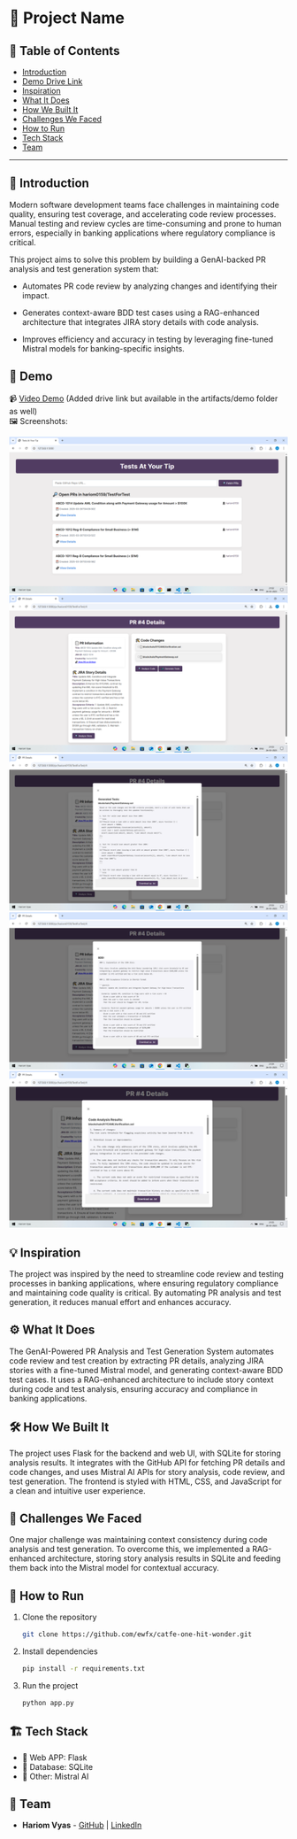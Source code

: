 # 🚀 Project Name

## 📌 Table of Contents
- [Introduction](#introduction)
- [Demo Drive Link](https://drive.google.com/file/d/1v4ZgW-nrvoXPgG_tMOPmLcJBRQKe7RxR/view?usp=sharing)
- [Inspiration](#inspiration)
- [What It Does](#what-it-does)
- [How We Built It](#how-we-built-it)
- [Challenges We Faced](#challenges-we-faced)
- [How to Run](#how-to-run)
- [Tech Stack](#tech-stack)
- [Team](#team)

---

## 🎯 Introduction
Modern software development teams face challenges in maintaining code quality, ensuring test coverage, and accelerating code review processes. Manual testing and review cycles are time-consuming and prone to human errors, especially in banking applications where regulatory compliance is critical.

This project aims to solve this problem by building a GenAI-backed PR analysis and test generation system that:

- Automates PR code review by analyzing changes and identifying their impact.

- Generates context-aware BDD test cases using a RAG-enhanced architecture that integrates JIRA story details with code analysis.

- Improves efficiency and accuracy in testing by leveraging fine-tuned Mistral models for banking-specific insights.

## 🎥 Demo
📹 [Video Demo](https://drive.google.com/file/d/1v4ZgW-nrvoXPgG_tMOPmLcJBRQKe7RxR/view?usp=sharing) (Added drive link but available in the artifacts/demo folder as well)  
🖼️ Screenshots:

![Screenshot 1](https://github.com/ewfx/catfe-one-hit-wonder/blob/main/artifacts/demo/Screenshot%20(47).png)
![Screenshot 2](https://github.com/ewfx/catfe-one-hit-wonder/blob/main/artifacts/demo/Screenshot%20(48).png)
![Screenshot 3](https://github.com/ewfx/catfe-one-hit-wonder/blob/main/artifacts/demo/Screenshot%20(49).png)
![Screenshot 4](https://github.com/ewfx/catfe-one-hit-wonder/blob/main/artifacts/demo/Screenshot%20(50).png)
![Screenshot 5](https://github.com/ewfx/catfe-one-hit-wonder/blob/main/artifacts/demo/Screenshot%20(51).png)

## 💡 Inspiration
The project was inspired by the need to streamline code review and testing processes in banking applications, where ensuring regulatory compliance and maintaining code quality is critical. By automating PR analysis and test generation, it reduces manual effort and enhances accuracy.

## ⚙️ What It Does
The GenAI-Powered PR Analysis and Test Generation System automates code review and test creation by extracting PR details, analyzing JIRA stories with a fine-tuned Mistral model, and generating context-aware BDD test cases. It uses a RAG-enhanced architecture to include story context during code and test analysis, ensuring accuracy and compliance in banking applications.

## 🛠️ How We Built It
The project uses Flask for the backend and web UI, with SQLite for storing analysis results. It integrates with the GitHub API for fetching PR details and code changes, and uses Mistral AI APIs for story analysis, code review, and test generation. The frontend is styled with HTML, CSS, and JavaScript for a clean and intuitive user experience.

## 🚧 Challenges We Faced
One major challenge was maintaining context consistency during code analysis and test generation. To overcome this, we implemented a RAG-enhanced architecture, storing story analysis results in SQLite and feeding them back into the Mistral model for contextual accuracy.

## 🏃 How to Run
1. Clone the repository  
   ```sh
   git clone https://github.com/ewfx/catfe-one-hit-wonder.git
   ```
2. Install dependencies  
   ```sh
   pip install -r requirements.txt
   ```
3. Run the project  
   ```sh
   python app.py
   ```

## 🏗️ Tech Stack
- 🔹 Web APP: Flask
- 🔹 Database: SQLite
- 🔹 Other: Mistral AI

## 👥 Team
- **Hariom Vyas** - [GitHub](https://github.com/hariom0159) | [LinkedIn](linkedin.com/in/hariom1509/)